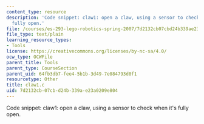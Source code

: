 ```yaml
---
content_type: resource
description: 'Code snippet: claw1: open a claw, using a sensor to check when it''s
  fully open.'
file: /courses/es-293-lego-robotics-spring-2007/7d2132cb07cbd24b339ae23a0209e804_claw1.c
file_type: text/plain
learning_resource_types:
- Tools
license: https://creativecommons.org/licenses/by-nc-sa/4.0/
ocw_type: OCWFile
parent_title: Tools
parent_type: CourseSection
parent_uid: 64fb3db7-fee4-5b1b-3d49-7e084793d0f1
resourcetype: Other
title: claw1.c
uid: 7d2132cb-07cb-d24b-339a-e23a0209e804
---
```

Code snippet: claw1: open a claw, using a sensor to check when it's fully open.